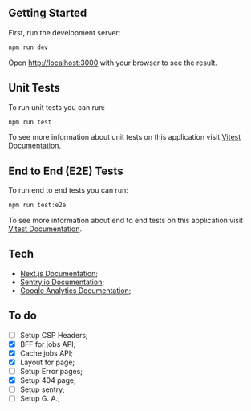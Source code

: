 ## Getting Started

First, run the development server:

```bash
npm run dev
```

Open [http://localhost:3000](http://localhost:3000) with your browser to see the result.

## Unit Tests

To run unit tests you can run:

```bash
npm run test
```

To see more information about unit tests on this application visit [Vitest Documentation](https://vitest.dev/guide/).

## End to End (E2E) Tests

To run end to end tests you can run:

```bash
npm run test:e2e
```

To see more information about end to end tests on this application visit [Vitest Documentation](https://vitest.dev/guide/).

## Tech

- [Next.js Documentation](https://nextjs.org/docs);
- [Sentry.io Documentation](https://docs.sentry.io);
- [Google Analytics Documentation](https://developers.google.com/analytics/);


## To do

- [ ] Setup CSP Headers;
- [x] BFF for jobs API;
- [x] Cache jobs API;
- [x] Layout for page;
- [ ] Setup Error pages;
- [x] Setup 404 page;
- [ ] Setup sentry;
- [ ] Setup G. A.;
